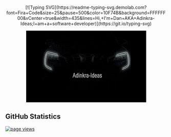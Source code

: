 <p align="center">
[![Typing SVG](https://readme-typing-svg.demolab.com?font=Fira+Code&size=25&pause=500&color=10F74B&background=FFFFFF00&vCenter=true&width=435&lines=Hi,+I'm+Dan+AKA+Adinkra-Ideas;I+am+a+software+developer)](https://git.io/typing-svg)
</p>

<p align="center">
	<img src="https://raw.githubusercontent.com/Adinkra-Ideas/CPP_HTTP_Server_Basics/refs/heads/main/HU_logo.gif" >
</p>


## GitHub Statistics
<p>
	<a href="https://github.com/AdinkraCoders/AdinkraCoders">
	  <img src="https://komarev.com/ghpvc/?username=AdinkraCoders&style=flat-square" alt="page views" />
	</a>
</p>
